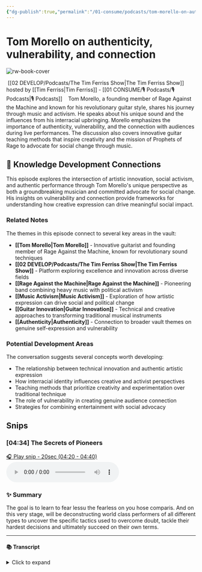 ```yaml
---
{"dg-publish":true,"permalink":"/01-consume/podcasts/tom-morello-on-authenticity-vulnerability-and-connection/","title":"Tom Morello on authenticity, vulnerability, and connection","tags":["podcasts","music","activism","guitar-innovation","social-change","authenticity","performance-art"]}
---
```


# Tom Morello on authenticity, vulnerability, and connection

![rw-book-cover](https://images.weserv.nl/?url=https%3A%2F%2Fcontent.production.cdn.art19.com%2Fimages%2F69%2F10%2F10%2Ffb%2F691010fb-625e-4abe-993c-a57228b28dbe%2F91cb53ae0d5dbb379b9dffecf0a772593891d0d09bbe6d90ee746edbdb79e3ec75584f2ceb8260e9f675a90c05419b9b99842a76905b686f0f51c1a9d3e227ab.jpeg&w=300&h=300)

 [[02 DEVELOP/Podcasts/The Tim Ferriss Show\|The Tim Ferriss Show]] hosted by [[Tim Ferriss\|Tim Ferriss]] - [[01 CONSUME/🎙️ Podcasts/🎙️ Podcasts\|🎙️ Podcasts]]
 
 Tom Morello, a founding member of Rage Against the Machine and known for his revolutionary guitar style, shares his journey through music and activism. He speaks about his unique sound and the influences from his interracial upbringing. Morello emphasizes the importance of authenticity, vulnerability, and the connection with audiences during live performances. The discussion also covers innovative guitar teaching methods that inspire creativity and the mission of Prophets of Rage to advocate for social change through music.

## 🧠 Knowledge Development Connections

This episode explores the intersection of artistic innovation, social activism, and authentic performance through Tom Morello's unique perspective as both a groundbreaking musician and committed advocate for social change. His insights on vulnerability and connection provide frameworks for understanding how creative expression can drive meaningful social impact.

### Related Notes

The themes in this episode connect to several key areas in the vault:

- **[[Tom Morello\|Tom Morello]]** - Innovative guitarist and founding member of Rage Against the Machine, known for revolutionary sound techniques
- **[[02 DEVELOP/Podcasts/The Tim Ferriss Show\|The Tim Ferriss Show]]** - Platform exploring excellence and innovation across diverse fields
- **[[Rage Against the Machine\|Rage Against the Machine]]** - Pioneering band combining heavy music with political activism
- **[[Music Activism\|Music Activism]]** - Exploration of how artistic expression can drive social and political change
- **[[Guitar Innovation\|Guitar Innovation]]** - Technical and creative approaches to transforming traditional musical instruments
- **[[Authenticity\|Authenticity]]** - Connection to broader vault themes on genuine self-expression and vulnerability

### Potential Development Areas

The conversation suggests several concepts worth developing:
- The relationship between technical innovation and authentic artistic expression
- How interracial identity influences creative and activist perspectives
- Teaching methods that prioritize creativity and experimentation over traditional technique
- The role of vulnerability in creating genuine audience connection
- Strategies for combining entertainment with social advocacy
 
## Snips


### [04:34] The Secrets of Pioneers


[🎧 Play snip - 20sec️ (04:20 - 04:40)](https://share.snipd.com/snip/ad711d73-ee75-4a77-918c-68e7c3ec31c4)
<audio controls> <source src="https://rss.art19.com/episodes/6bc1dcd6-df07-43cb-bf42-e236b8c445bd.mp3?rss_browser=BAhJIgpTbmlwZAY6BkVU--7de01baece82063bda1cca2dc0d698735fdbe34a#t=04:20,04:40"> </audio>




### ✨ Summary
The goal is to learn to fear lessu the fearless on you hose comparis. And on this very stage, will be deconstructing world class performers of all different types to uncover the specific tactics used to overcome doubt, tackle their hardest decisions and ultimately succeed on their own terms.


---




#### 📚 Transcript
<details>
<summary>Click to expand</summary>
<blockquote><b>Tim Ferriss</b><br/><br/>Goal is to learn to fear less. Welcome to Fearless. I'm your host, Tim Ferriss. And on this very stage, we'll be deconstructing world-class performers of all different types to uncover the specific tactics they've used to overcome doubt, tackle their hardest Decisions, and ultimately succeed on their own terms.</blockquote>
</details>
